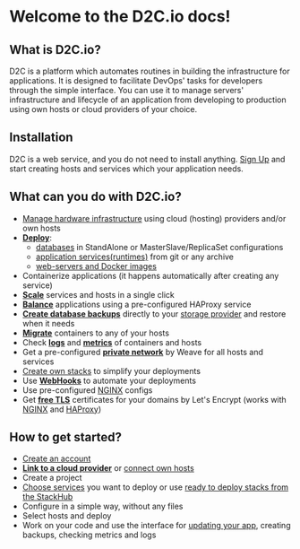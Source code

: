 # Welcome to the D2C.io docs!

## What is D2C.io?

D2C is a platform which automates routines in building the infrastructure for applications. It is designed to facilitate DevOps' tasks for developers through the simple interface. You can use it to manage servers' infrastructure and lifecycle of an application from developing to production using own hosts or cloud providers of your choice.

## Installation

D2C is a web service, and you do not need to install anything. [Sign Up](https://panel.d2c.io/user/register) and start creating hosts and services which your application needs.

## What can you do with D2C.io?

- [Manage hardware infrastructure](/getting-started/hosts/) using cloud (hosting) providers and/or own hosts
- [**Deploy**](/platform/deployment/):
    - [databases](/services/services/#data-services) in StandAlone or MasterSlave/ReplicaSet configurations
    - [application services(runtimes)](/services/services/#application-services-runtimes) from git or any archive
    - [web-servers and Docker images](/services/services/#other-services)
- Containerize applications (it happens automatically after creating any service)
- [**Scale**](/platform/scaling/) services and hosts in a single click
- [**Balance**](/platform/balancing/) applications using a pre-configured HAProxy service
- [**Create database backups**](/platform/backups) directly to your [storage provider](/getting-started/storage-providers/) and restore when it needs
- [**Migrate**](/platform/migration/) containers to any of your hosts
- Check [**logs**](/platform/logs/) and [**metrics**](/platform/metrics/) of containers and hosts
- Get a pre-configured [**private network**](/platform/private-network/) by Weave for all hosts and services
- [Create own stacks](/getting-started/stacks/) to simplify your deployments
- Use [**WebHooks**](/platform/webhooks/) to automate your deployments
- Use pre-configured [NGINX](/services/other-services/nginx/) configs
- Get [**free TLS**](/platform/domains-and-certificates/) certificates for your domains by Let's Encrypt (works with [NGINX](/services/other-services/nginx/) and [HAProxy](/services/other-services/haproxy/))

## How to get started?

- [Create an account](https://panel.d2c.io/user/register)
- [**Link to a cloud provider**](/getting-started/cloud-providers/) or [connect own hosts](/getting-started/connect-own-host/#supported-operation-systems-and-requirements)
- Create a project
- [Choose services](/services/services/) you want to deploy or use [ready to deploy stacks from the StackHub](https://d2c.io/stackhub)
- Configure in a simple way, without any files
- Select hosts and deploy
- Work on your code and use the interface for [updating your app](/services/services/#actions-with-application-services), creating backups, checking metrics and logs
